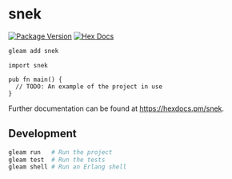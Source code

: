 # snek

[![Package Version](https://img.shields.io/hexpm/v/snek)](https://hex.pm/packages/snek)
[![Hex Docs](https://img.shields.io/badge/hex-docs-ffaff3)](https://hexdocs.pm/snek/)

```sh
gleam add snek
```
```gleam
import snek

pub fn main() {
  // TODO: An example of the project in use
}
```

Further documentation can be found at <https://hexdocs.pm/snek>.

## Development

```sh
gleam run   # Run the project
gleam test  # Run the tests
gleam shell # Run an Erlang shell
```
